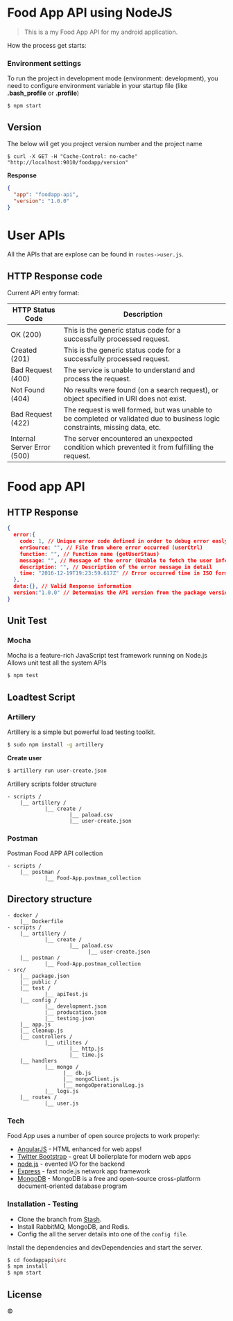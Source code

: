 # Food App API using NodeJS

> This is a my Food App API for my android application. 

How the process get starts:

### Environment settings

To run the project in development mode (environment: development), you need to configure environment variable in your startup file (like **.bash_profile** or **.profile**)

```
$ npm start
```
## Version

The below will get you project version number and the project name

```curl
$ curl -X GET -H "Cache-Control: no-cache" "http://localhost:9010/foodapp/version"
```
**Response**

```json
{
  "app": "foodapp-api",
  "version": "1.0.0"
}
```
# User APIs
All the APIs that are explose can be found in `routes->user.js`.

## HTTP Response code

Current API entry format:

| HTTP Status Code | Description |
| --- | --- |
| OK (200) | This is the generic status code for a successfully processed request. |
| Created (201) | This is the generic status code for a successfully processed request. |
| Bad Request (400) | The service is unable to understand and process the request. |
| Not Found (404) | No results were found (on a search request), or object specified in URI does not exist. |
| Bad Request (422) | The request is well formed, but was unable to be completed or validated due to business logic constraints, missing data, etc.  |
| Internal Server Error (500) | The server encountered an unexpected condition which prevented it from fulfilling the request. |

# Food app API

## HTTP Response
```json
{
  error:{
    code: 1, // Unique error code defined in order to debug error easly(01)
    errSource: "", // File from where error occurred (userCtrl)
    function: "", // Function name (getUserStaus)
    message: "", // Message of the error (Unable to fetch the user information)
    description: "", // Description of the error message in detail
    time: "2016-12-19T19:23:59.617Z" // Error occurred time in ISO format
  },
  data:{}, // Valid Response information
  version:"1.0.0" // Determains the API version from the package version
}
```

## Unit Test
### Mocha
Mocha is a feature-rich JavaScript test framework running on Node.js
Allows unit test all the system APIs

```sh
$ npm test
```


## Loadtest Script
### Artillery
Artillery is a simple but powerful load testing toolkit.

```sh
$ sudo npm install -g artillery
```

**Create user**

```sh
$ artillery run user-create.json
```
Artillery scripts folder structure

```
- scripts /
    |__ artillery /
            |__ create /
                    |__ paload.csv
	    	    	|__ user-create.json
```

### Postman
Postman Food APP API collection

```
- scripts /
    |__ postman /
            |__ Food-App.postman_collection
```

## Directory structure
```
- docker /
    |__ Dockerfile
- scripts /
    |__ artillery /
            |__ create /
                    |__ paload.csv
	    	    	      |__ user-create.json
    |__ postman /
            |__ Food-App.postman_collection
- src/
	|__ package.json
    |__ public /
    |__ test /
			|__ apiTest.js
	|__ config /
			|__ development.json
			|__ producation.json 
			|__ testing.json                           
	|__ app.js
    |__ cleanup.js
	|__ controllers /
            |__ utilites /
                    |__ http.js
                    |__ time.js
    |__ handlers
            |__ mongo /
                  |__ db.js
                  |__ mongoClient.js
                  |__ mongoOperationalLog.js
            |__ logs.js
    |__ routes /
			|__ user.js
```

### Tech
Food App uses a number of open source projects to work properly:

* [AngularJS] - HTML enhanced for web apps!
* [Twitter Bootstrap] - great UI boilerplate for modern web apps
* [node.js] - evented I/O for the backend
* [Express] - fast node.js network app framework
* [MongoDB] - MongoDB is a free and open-source cross-platform document-oriented database program

### Installation - Testing

* Clone the branch from [Stash](https://github.com/andanhm/foodappapi.git).
* Install RabbitMQ, MongoDB, and Redis.
* Config the all the server details into one of the `config file`.

Install the dependencies and devDependencies and start the server.

```sh
$ cd foodappapi\src
$ npm install
$ npm start
```

License
----
© 

[node.js]: <http://nodejs.org>
[Twitter Bootstrap]: <http://twitter.github.com/bootstrap/>
[Express]: <http://expressjs.com>
[MongoDB]: <https://docs.mongodb.com/>
[AngularJS]: <http://angularjs.org>

